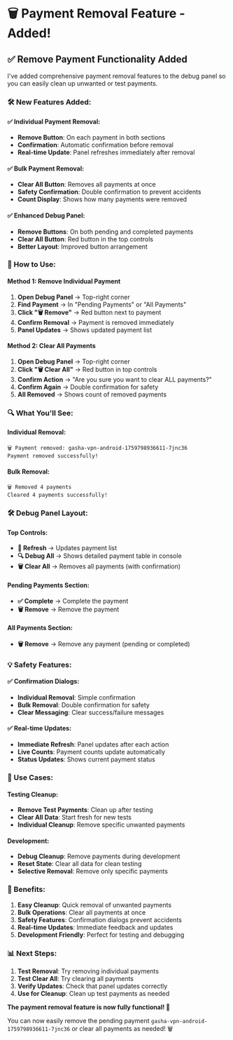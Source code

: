 # 🗑️ Payment Removal Feature - Added!

## ✅ **Remove Payment Functionality Added**

I've added comprehensive payment removal features to the debug panel so you can easily clean up unwanted or test payments.

### **🛠️ New Features Added:**

#### **✅ Individual Payment Removal:**
- **Remove Button**: On each payment in both sections
- **Confirmation**: Automatic confirmation before removal
- **Real-time Update**: Panel refreshes immediately after removal

#### **✅ Bulk Payment Removal:**
- **Clear All Button**: Removes all payments at once
- **Safety Confirmation**: Double confirmation to prevent accidents
- **Count Display**: Shows how many payments were removed

#### **✅ Enhanced Debug Panel:**
- **Remove Buttons**: On both pending and completed payments
- **Clear All Button**: Red button in the top controls
- **Better Layout**: Improved button arrangement

### **🧪 How to Use:**

#### **Method 1: Remove Individual Payment**
1. **Open Debug Panel** → Top-right corner
2. **Find Payment** → In "Pending Payments" or "All Payments"
3. **Click "🗑️ Remove"** → Red button next to payment
4. **Confirm Removal** → Payment is removed immediately
5. **Panel Updates** → Shows updated payment list

#### **Method 2: Clear All Payments**
1. **Open Debug Panel** → Top-right corner
2. **Click "🗑️ Clear All"** → Red button in top controls
3. **Confirm Action** → "Are you sure you want to clear ALL payments?"
4. **Confirm Again** → Double confirmation for safety
5. **All Removed** → Shows count of removed payments

### **🔍 What You'll See:**

#### **Individual Removal:**
```
🗑️ Payment removed: gasha-vpn-android-1759798936611-7jnc36
Payment removed successfully!
```

#### **Bulk Removal:**
```
🗑️ Removed 4 payments
Cleared 4 payments successfully!
```

### **🛠️ Debug Panel Layout:**

#### **Top Controls:**
- **🔄 Refresh** → Updates payment list
- **🔍 Debug All** → Shows detailed payment table in console
- **🗑️ Clear All** → Removes all payments (with confirmation)

#### **Pending Payments Section:**
- **✅ Complete** → Complete the payment
- **🗑️ Remove** → Remove the payment

#### **All Payments Section:**
- **🗑️ Remove** → Remove any payment (pending or completed)

### **💡 Safety Features:**

#### **✅ Confirmation Dialogs:**
- **Individual Removal**: Simple confirmation
- **Bulk Removal**: Double confirmation for safety
- **Clear Messaging**: Clear success/failure messages

#### **✅ Real-time Updates:**
- **Immediate Refresh**: Panel updates after each action
- **Live Counts**: Payment counts update automatically
- **Status Updates**: Shows current payment status

### **🎯 Use Cases:**

#### **Testing Cleanup:**
- **Remove Test Payments**: Clean up after testing
- **Clear All Data**: Start fresh for new tests
- **Individual Cleanup**: Remove specific unwanted payments

#### **Development:**
- **Debug Cleanup**: Remove payments during development
- **Reset State**: Clear all data for clean testing
- **Selective Removal**: Remove only specific payments

### **🚀 Benefits:**

1. **Easy Cleanup**: Quick removal of unwanted payments
2. **Bulk Operations**: Clear all payments at once
3. **Safety Features**: Confirmation dialogs prevent accidents
4. **Real-time Updates**: Immediate feedback and updates
5. **Development Friendly**: Perfect for testing and debugging

### **📊 Next Steps:**

1. **Test Removal**: Try removing individual payments
2. **Test Clear All**: Try clearing all payments
3. **Verify Updates**: Check that panel updates correctly
4. **Use for Cleanup**: Clean up test payments as needed

**The payment removal feature is now fully functional! 🎉**

You can now easily remove the pending payment `gasha-vpn-android-1759798936611-7jnc36` or clear all payments as needed! 🗑️

